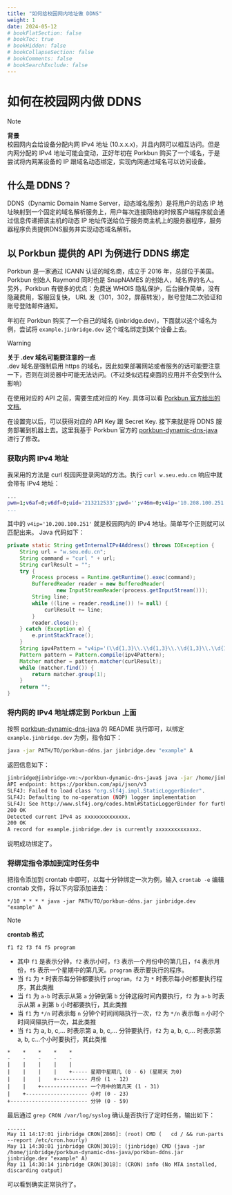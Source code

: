```yaml
---
title: "如何给校园网内地址做 DDNS"
weight: 1
date: 2024-05-12
# bookFlatSection: false
# bookToc: true
# bookHidden: false
# bookCollapseSection: false
# bookComments: false
# bookSearchExclude: false
---
```


# 如何在校园网内做 DDNS

> [!NOTE]
> **背景**  
> 校园网内会给设备分配内网 IPv4 地址 (10.x.x.x)，并且内网可以相互访问。但是内网分配的 IPv4 地址可能会变动，正好年初在 Porkbun 购买了一个域名，于是尝试将内网某设备的 IP 跟域名动态绑定，实现内网通过域名可以访问设备。

## 什么是 DDNS？

DDNS（Dynamic Domain Name Server，动态域名服务）是将用户的动态 IP 地址映射到一个固定的域名解析服务上，用户每次连接网络的时候客户端程序就会通过信息传递把该主机的动态 IP 地址传送给位于服务商主机上的服务器程序，服务器程序负责提供DNS服务并实现动态域名解析。

## 以 Porkbun 提供的 API 为例进行 DDNS 绑定

Porkbun 是一家通过 ICANN 认证的域名商，成立于 2016 年，总部位于美国。
Porkbun 创始人 Raymond 同时也是 SnapNAMES 的创始人，域名界的名人。
另外，Porkbun 有很多的优点：免费送 WHOIS 隐私保护，后台操作简单，没有隐藏费用，客服回复快， URL 发（301，302，屏蔽转发），账号登陆二次验证和账号登陆邮件通知。

年初在 Porkbun 购买了一个自己的域名 (jinbridge.dev)，下面就以这个域名为例，尝试将 `example.jinbridge.dev` 这个域名绑定到某个设备上去。

> [!WARNING]
> **关于 .dev 域名可能要注意的一点**  
> .dev 域名是强制启用 https 的域名，因此如果部署网站或者服务的话可能要注意一下，否则在浏览器中可能无法访问。（不过类似远程桌面的应用并不会受到什么影响）

在使用对应的 API 之前，需要生成对应的 Key. 具体可以看 [Porkbun 官方给出的文档.](https://kb.porkbun.com/article/190-getting-started-with-the-porkbun-api)

在设置完以后，可以获得对应的 API Key 跟 Secret Key. 接下来就是将 DDNS 服务部署到机器上去。这里我基于 Porkbun 官方的 [porkbun-dynamic-dns-java](https://github.com/porkbundomains/porkbun-dynamic-dns-java) 进行了修改。

### 获取内网 IPv4 地址

我采用的方法是 curl 校园网登录网站的方法。执行 `curl w.seu.edu.cn` 响应中就会带有 IPv4 地址：

```bash
...
pwm=1;v6af=0;v6df=0;uid='213212533';pwd='';v46m=0;v4ip='10.208.100.251';v6ip='::';// 0123456';v46m=001;v4ip='192.168.100.100';v6ip='0000:0000:0000:0000:0000:0000:0000:0000';////
...
```

其中的 `v4ip='10.208.100.251'` 就是校园网内的 IPv4 地址。简单写个正则就可以匹配出来。
Java 代码如下：

``` java
private static String getInternalIPv4Address() throws IOException {
    String url = "w.seu.edu.cn";
    String command = "curl " + url;
    String curlResult = "";
    try {
        Process process = Runtime.getRuntime().exec(command);
        BufferedReader reader = new BufferedReader(
                new InputStreamReader(process.getInputStream()));
        String line;
        while ((line = reader.readLine()) != null) {
            curlResult += line;
        }
        reader.close();
    } catch (Exception e) {
        e.printStackTrace();
    }
    String ipv4Pattern = "v4ip='(\\d{1,3}\\.\\d{1,3}\\.\\d{1,3}\\.\\d{1,3})'";
    Pattern pattern = Pattern.compile(ipv4Pattern);
    Matcher matcher = pattern.matcher(curlResult);
    while (matcher.find()) {
        return matcher.group(1);
    }
    return "";
}
```

### 将内网的 IPv4 地址绑定到 Porkbun 上面

按照 [porkbun-dynamic-dns-java](https://github.com/porkbundomains/porkbun-dynamic-dns-java) 的 README 执行即可，以绑定 `example.jinbridge.dev` 为例，指令如下：

```bash
java -jar PATH/TO/porkbun-ddns.jar jinbridge.dev "example" A
```

返回信息如下：

```bash
jinbridge@jinbridge-vm:~/porkbun-dynamic-dns-java$ java -jar /home/jinbridge/porkbun-dynamic-dns-java/porkbun-ddns.jar jinbridge.dev "example" A
API endpoint: https://porkbun.com/api/json/v3
SLF4J: Failed to load class "org.slf4j.impl.StaticLoggerBinder".
SLF4J: Defaulting to no-operation (NOP) logger implementation
SLF4J: See http://www.slf4j.org/codes.html#StaticLoggerBinder for further details.
200 OK
Detected current IPv4 as xxxxxxxxxxxxxx.
200 OK
A record for example.jinbridge.dev is currently xxxxxxxxxxxxxx.
```

说明成功绑定了。

### 将绑定指令添加到定时任务中

把指令添加到 crontab 中即可，以每十分钟绑定一次为例，输入 `crontab -e` 编辑 crontab 文件，将以下内容添加进去：

```
*/10 * * * * java -jar PATH/TO/porkbun-ddns.jar jinbridge.dev "example" A
```

> [!NOTE]
> **crontab 格式**
> ```
> f1 f2 f3 f4 f5 program
> ```
> - 其中 `f1` 是表示分钟，`f2` 表示小时，`f3` 表示一个月份中的第几日，`f4` 表示月份，`f5` 表示一个星期中的第几天。`program` 表示要执行的程序。
> - 当 `f1` 为 `*` 时表示每分钟都要执行 `program`，`f2` 为 `*` 时表示每小时都要执行程序，其此类推
> - 当 `f1` 为 `a-b` 时表示从第 `a` 分钟到第 `b` 分钟这段时间内要执行，`f2` 为 `a-b` 时表示从第 `a` 到第 `b` 小时都要执行，其此类推
> - 当 `f1` 为 `*/n` 时表示每 `n` 分钟个时间间隔执行一次，`f2` 为 `*/n` 表示每 `n` 小时个时间间隔执行一次，其此类推
> - 当 `f1` 为 a, b, c,... 时表示第 a, b, c,... 分钟要执行，`f2` 为 a, b, c,... 时表示第 a, b, c...个小时要执行，其此类推
> ```
> *    *    *    *    *
> -    -    -    -    -
> |    |    |    |    |
> |    |    |    |    +----- 星期中星期几 (0 - 6) (星期天 为0)
> |    |    |    +---------- 月份 (1 - 12) 
> |    |    +--------------- 一个月中的第几天 (1 - 31)
> |    +-------------------- 小时 (0 - 23)
> +------------------------- 分钟 (0 - 59)
> ```

最后通过 `grep CRON /var/log/syslog` 确认是否执行了定时任务，输出如下：

```
......
May 11 14:17:01 jinbridge CRON[2866]: (root) CMD (   cd / && run-parts --report /etc/cron.hourly)
May 11 14:30:01 jinbridge CRON[3019]: (jinbridge) CMD (java -jar /home/jinbridge/porkbun-dynamic-dns-java/porkbun-ddns.jar jinbridge.dev "example" A)
May 11 14:30:14 jinbridge CRON[3018]: (CRON) info (No MTA installed, discarding output)
```

可以看到确实正常执行了。